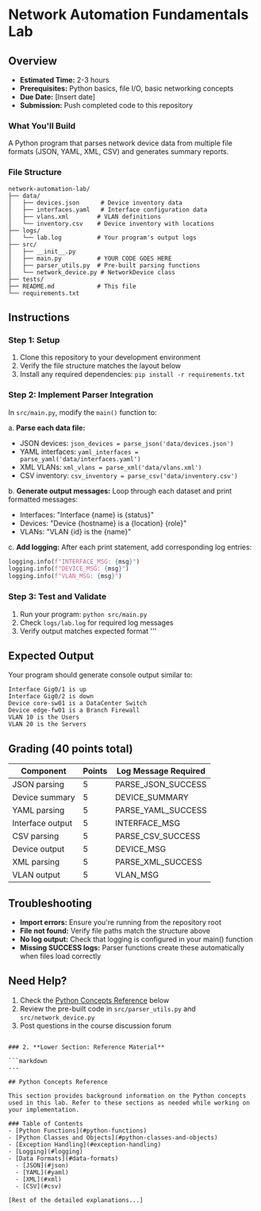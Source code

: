# Network Automation Fundamentals Lab

## Overview
- **Estimated Time:** 2-3 hours
- **Prerequisites:** Python basics, file I/O, basic networking concepts
- **Due Date:** [Insert date]
- **Submission:** Push completed code to this repository

### What You'll Build
A Python program that parses network device data from multiple file formats (JSON, YAML, XML, CSV) and generates summary reports.

### File Structure
```
network-automation-lab/
├── data/
│   ├── devices.json      # Device inventory data
│   ├── interfaces.yaml   # Interface configuration data
│   ├── vlans.xml        # VLAN definitions
│   └── inventory.csv    # Device inventory with locations
├── logs/
│   └── lab.log          # Your program's output logs
├── src/
│   ├── __init__.py
│   ├── main.py          # YOUR CODE GOES HERE
│   ├── parser_utils.py  # Pre-built parsing functions
│   └── network_device.py # NetworkDevice class
├── tests/
├── README.md            # This file
└── requirements.txt
```
## Instructions

### Step 1: Setup
1. Clone this repository to your development environment
2. Verify the file structure matches the layout below
3. Install any required dependencies: `pip install -r requirements.txt`

### Step 2: Implement Parser Integration
In `src/main.py`, modify the `main()` function to:

a. **Parse each data file:**
   - JSON devices: `json_devices = parse_json('data/devices.json')`
   - YAML interfaces: `yaml_interfaces = parse_yaml('data/interfaces.yaml')`
   - XML VLANs: `xml_vlans = parse_xml('data/vlans.xml')`
   - CSV inventory: `csv_inventory = parse_csv('data/inventory.csv')`

b. **Generate output messages:**
   Loop through each dataset and print formatted messages:
   - Interfaces: "Interface {name} is {status}"
   - Devices: "Device {hostname} is a {location} {role}"
   - VLANs: "VLAN {id} is the {name}"

c. **Add logging:**
   After each print statement, add corresponding log entries:
   ```python
   logging.info(f"INTERFACE_MSG: {msg}")
   logging.info(f"DEVICE_MSG: {msg}")
   logging.info(f"VLAN_MSG: {msg}")
   ```
### Step 3: Test and Validate
1. Run your program: `python src/main.py`
2. Check `logs/lab.log` for required log messages
3. Verify output matches expected format
'''

## Expected Output
Your program should generate console output similar to:
```
Interface Gig0/1 is up
Interface Gig0/2 is down
Device core-sw01 is a DataCenter Switch
Device edge-fw01 is a Branch Firewall
VLAN 10 is the Users
VLAN 20 is the Servers
```

## Grading (40 points total)
| Component | Points | Log Message Required |
|-----------|--------|---------------------|
| JSON parsing | 5 | PARSE_JSON_SUCCESS |
| Device summary | 5 | DEVICE_SUMMARY |
| YAML parsing | 5 | PARSE_YAML_SUCCESS |
| Interface output | 5 | INTERFACE_MSG |
| CSV parsing | 5 | PARSE_CSV_SUCCESS |
| Device output | 5 | DEVICE_MSG |
| XML parsing | 5 | PARSE_XML_SUCCESS |
| VLAN output | 5 | VLAN_MSG |

## Troubleshooting
- **Import errors:** Ensure you're running from the repository root
- **File not found:** Verify file paths match the structure above
- **No log output:** Check that logging is configured in your main() function
- **Missing SUCCESS logs:** Parser functions create these automatically when files load correctly

## Need Help?
1. Check the [Python Concepts Reference](#python-concepts-reference) below
2. Review the pre-built code in `src/parser_utils.py` and `src/network_device.py`
3. Post questions in the course discussion forum
```

### 2. **Lower Section: Reference Material**

```markdown
---

## Python Concepts Reference

This section provides background information on the Python concepts used in this lab. Refer to these sections as needed while working on your implementation.

### Table of Contents
- [Python Functions](#python-functions)
- [Python Classes and Objects](#python-classes-and-objects)
- [Exception Handling](#exception-handling)
- [Logging](#logging)
- [Data Formats](#data-formats)
  - [JSON](#json)
  - [YAML](#yaml)
  - [XML](#xml)
  - [CSV](#csv)

[Rest of the detailed explanations...]
```
